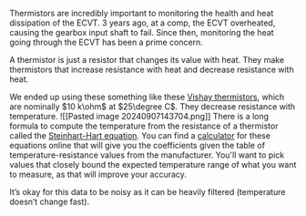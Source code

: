 Thermistors are incredibly important to monitoring the health and heat dissipation of the ECVT. 3 years ago, at a comp, the ECVT overheated, causing the gearbox input shaft to fail. Since then, monitoring the heat going through the ECVT has been a prime concern.

A thermistor is just a resistor that changes its value with heat. They make thermistors that increase resistance with heat and decrease resistance with heat. 

We ended up using these something like these [Vishay thermistors](https://www.vishay.com/docs/29078/ntcle413.pdf), which are nominally $10 k\ohm$ at $25\degree C$. They decrease resistance with temperature.
![[Pasted image 20240907143704.png]]
There is a long formula to compute the temperature from the resistance of a thermistor called the [Steinhart-Hart equation](https://en.wikipedia.org/wiki/Steinhart%E2%80%93Hart_equation). You can find a [calculator](https://rusefi.com/Steinhart-Hart.html) for these equations online that will give you the coefficients given the table of temperature-resistance values from the manufacturer. You'll want to pick values that closely bound the expected temperature range of what you want to measure, as that will improve your accuracy.

It’s okay for this data to be noisy as it can be heavily filtered (temperature doesn’t change fast).